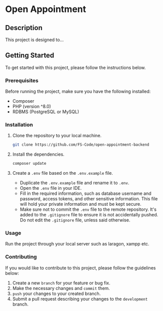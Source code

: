 # Open Appointment

## Description

This project is designed to...

## Getting Started

To get started with this project, please follow the instructions below.

### Prerequisites

Before running the project, make sure you have the following installed:

- Composer
- PHP (version ^8.0)
- RDBMS (PostgreSQL or MySQL)

### Installation

1. Clone the repository to your local machine.
   ```bash
   git clone https://github.com/FS-Code/open-appointment-backend
   ```

2. Install the dependencies.
   ```bash
   composer update
   ```

3. Create a `.env` file based on the `.env.example` file.

    - Duplicate the `.env.example` file and rename it to `.env`.
    - Open the `.env` file in your IDE.
    - Fill in the required information, such as database username and password, access tokens, and other sensitive information. This file will hold your private information and must be kept secure.
    - Make sure not to commit the `.env` file to the remote repository. It's added to the `.gitignore` file to ensure it is not accidentally pushed. Do not edit the `.gitignore` file, unless said otherwise.

### Usage

Run the project through your local server such as laragon, xampp etc.

### Contributing

If you would like to contribute to this project, please follow the guidelines below:

1. Create a new `branch` for your feature or bug fix.
2. Make the necessary changes and `commit` them.
3. `push` your changes to your created branch.
4. Submit a pull request describing your changes to the `development` branch.
